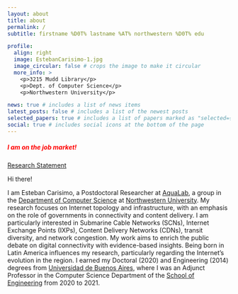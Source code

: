 ```yaml
---
layout: about
title: about
permalink: /
subtitle: firstname %D0T% lastname %AT% northwestern %D0T% edu

profile:
  align: right
  image: EstebanCarisimo-1.jpg
  image_circular: false # crops the image to make it circular
  more_info: >
    <p>3215 Mudd Library</p>
    <p>Dept. of Computer Science</p>
    <p>Northwestern University</p>

news: true # includes a list of news items
latest_posts: false # includes a list of the newest posts
selected_papers: true # includes a list of papers marked as "selected={true}"
social: true # includes social icons at the bottom of the page
---
```


<h5 style="color: red;"> <b>I am on the job market!</b></h5>

<a href="/assets/pdf/job-market-2024/research_statement_2024.pdf" class="btn btn-sm z-depth-0" role="button">Research Statement</a>

Hi there!

I am Esteban Carisimo, a Postdoctoral Researcher at [AquaLab](https://aqualab.cs.northwestern.edu), a group in the [Department of Computer Science](https://www.mccormick.northwestern.edu/computer-science/) at [Northwestern University](https://www.northwestern.edu). My research focuses on Internet topology and infrastructure, with an emphasis on the role of governments in connectivity and content delivery. I am particularly interested in Submarine Cable Networks (SCNs), Internet Exchange Points (IXPs), Content Delivery Networks (CDNs), transit diversity, and network congestion. My work aims to enrich the public debate on digital connectivity with evidence-based insights. Being born in Latin America influences my research, particularly regarding the Internet’s evolution in the region. I earned my Doctoral (2020) and Engineering (2014) degrees from [Universidad de Buenos Aires](https://www.uba.ar/#/), where I was an Adjunct Professor in the Computer Science Department of the [School of Engineering](https://www.fi.uba.ar) from 2020 to 2021.